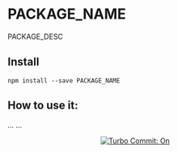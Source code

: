 # PACKAGE_NAME

PACKAGE_DESC

## Install
```
npm install --save PACKAGE_NAME
```


## How to use it:

...
...


<p align="center">
  <a href="https://github.com/labs-js/turbo-git/blob/develop/README.md"><img src="https://img.shields.io/badge/Turbo_Commit-on-3DD1F2.svg" alt="Turbo Commit: On"/></a>
</p>
